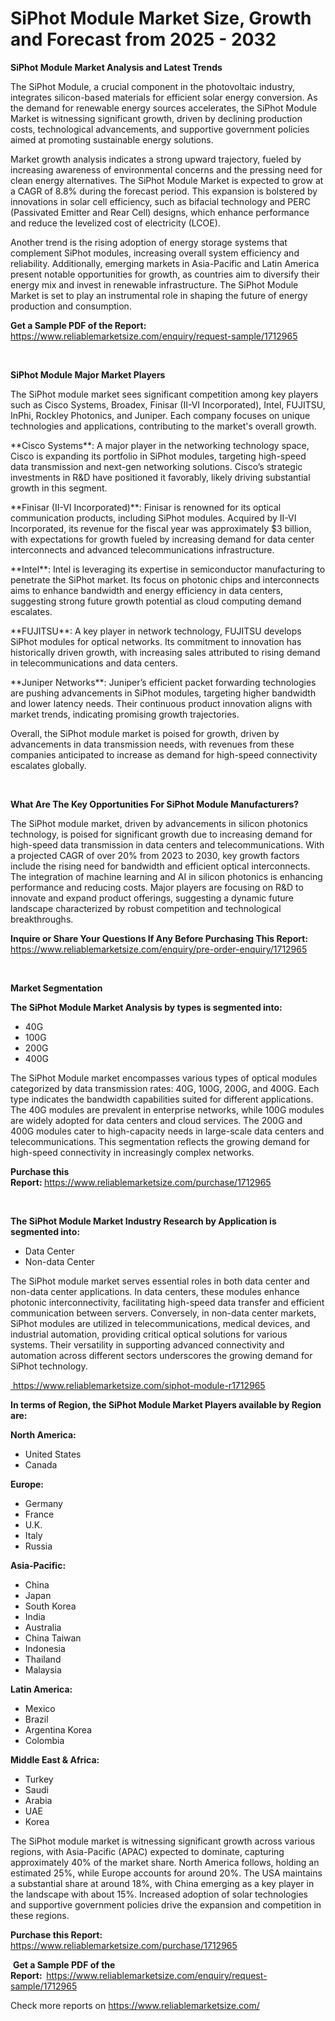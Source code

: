 <p><h1>SiPhot Module Market Size, Growth and Forecast from 2025 - 2032</h1></p><p><strong>SiPhot Module Market Analysis and Latest Trends</strong></p>
<p><p>The SiPhot Module, a crucial component in the photovoltaic industry, integrates silicon-based materials for efficient solar energy conversion. As the demand for renewable energy sources accelerates, the SiPhot Module Market is witnessing significant growth, driven by declining production costs, technological advancements, and supportive government policies aimed at promoting sustainable energy solutions.</p><p>Market growth analysis indicates a strong upward trajectory, fueled by increasing awareness of environmental concerns and the pressing need for clean energy alternatives. The SiPhot Module Market is expected to grow at a CAGR of 8.8% during the forecast period. This expansion is bolstered by innovations in solar cell efficiency, such as bifacial technology and PERC (Passivated Emitter and Rear Cell) designs, which enhance performance and reduce the levelized cost of electricity (LCOE).</p><p>Another trend is the rising adoption of energy storage systems that complement SiPhot modules, increasing overall system efficiency and reliability. Additionally, emerging markets in Asia-Pacific and Latin America present notable opportunities for growth, as countries aim to diversify their energy mix and invest in renewable infrastructure. The SiPhot Module Market is set to play an instrumental role in shaping the future of energy production and consumption.</p></p>
<p><strong>Get a Sample PDF of the Report:&nbsp;</strong> <a href="https://www.reliablemarketsize.com/enquiry/request-sample/1712965?utm_campaign=1872&utm_medium=2&utm_source=Github&utm_content=ia&utm_term=11012025&utm_id=siphot-module">https://www.reliablemarketsize.com/enquiry/request-sample/1712965</a></p>
<p>&nbsp;</p>
<p><strong>SiPhot Module Major Market Players</strong></p>
<p><p>The SiPhot module market sees significant competition among key players such as Cisco Systems, Broadex, Finisar (II-VI Incorporated), Intel, FUJITSU, InPhi, Rockley Photonics, and Juniper. Each company focuses on unique technologies and applications, contributing to the market's overall growth.</p><p>**Cisco Systems**: A major player in the networking technology space, Cisco is expanding its portfolio in SiPhot modules, targeting high-speed data transmission and next-gen networking solutions. Cisco’s strategic investments in R&D have positioned it favorably, likely driving substantial growth in this segment.</p><p>**Finisar (II-VI Incorporated)**: Finisar is renowned for its optical communication products, including SiPhot modules. Acquired by II-VI Incorporated, its revenue for the fiscal year was approximately $3 billion, with expectations for growth fueled by increasing demand for data center interconnects and advanced telecommunications infrastructure.</p><p>**Intel**: Intel is leveraging its expertise in semiconductor manufacturing to penetrate the SiPhot market. Its focus on photonic chips and interconnects aims to enhance bandwidth and energy efficiency in data centers, suggesting strong future growth potential as cloud computing demand escalates.</p><p>**FUJITSU**: A key player in network technology, FUJITSU develops SiPhot modules for optical networks. Its commitment to innovation has historically driven growth, with increasing sales attributed to rising demand in telecommunications and data centers.</p><p>**Juniper Networks**: Juniper’s efficient packet forwarding technologies are pushing advancements in SiPhot modules, targeting higher bandwidth and lower latency needs. Their continuous product innovation aligns with market trends, indicating promising growth trajectories.</p><p>Overall, the SiPhot module market is poised for growth, driven by advancements in data transmission needs, with revenues from these companies anticipated to increase as demand for high-speed connectivity escalates globally.</p></p>
<p>&nbsp;</p>
<p><strong>What Are The Key Opportunities For SiPhot Module Manufacturers?</strong></p>
<p><p>The SiPhot module market, driven by advancements in silicon photonics technology, is poised for significant growth due to increasing demand for high-speed data transmission in data centers and telecommunications. With a projected CAGR of over 20% from 2023 to 2030, key growth factors include the rising need for bandwidth and efficient optical interconnects. The integration of machine learning and AI in silicon photonics is enhancing performance and reducing costs. Major players are focusing on R&D to innovate and expand product offerings, suggesting a dynamic future landscape characterized by robust competition and technological breakthroughs.</p></p>
<p><strong>Inquire or Share Your Questions If Any Before Purchasing This Report:</strong> <a href="https://www.reliablemarketsize.com/enquiry/pre-order-enquiry/1712965?utm_campaign=1872&utm_medium=2&utm_source=Github&utm_content=ia&utm_term=11012025&utm_id=siphot-module">https://www.reliablemarketsize.com/enquiry/pre-order-enquiry/1712965</a></p>
<p>&nbsp;</p>
<p><strong>Market Segmentation</strong></p>
<p><strong>The SiPhot Module Market Analysis by types is segmented into:</strong></p>
<p><ul><li>40G</li><li>100G</li><li>200G</li><li>400G</li></ul></p>
<p><p>The SiPhot Module market encompasses various types of optical modules categorized by data transmission rates: 40G, 100G, 200G, and 400G. Each type indicates the bandwidth capabilities suited for different applications. The 40G modules are prevalent in enterprise networks, while 100G modules are widely adopted for data centers and cloud services. The 200G and 400G modules cater to high-capacity needs in large-scale data centers and telecommunications. This segmentation reflects the growing demand for high-speed connectivity in increasingly complex networks.</p></p>
<p><strong>Purchase this Report:&nbsp;</strong><a href="https://www.reliablemarketsize.com/purchase/1712965?utm_campaign=1872&utm_medium=2&utm_source=Github&utm_content=ia&utm_term=11012025&utm_id=siphot-module">https://www.reliablemarketsize.com/purchase/1712965</a></p>
<p>&nbsp;</p>
<p><strong>The SiPhot Module Market Industry Research by Application is segmented into:</strong></p>
<p><ul><li>Data Center</li><li>Non-data Center</li></ul></p>
<p><p>The SiPhot module market serves essential roles in both data center and non-data center applications. In data centers, these modules enhance photonic interconnectivity, facilitating high-speed data transfer and efficient communication between servers. Conversely, in non-data center markets, SiPhot modules are utilized in telecommunications, medical devices, and industrial automation, providing critical optical solutions for various systems. Their versatility in supporting advanced connectivity and automation across different sectors underscores the growing demand for SiPhot technology.</p></p>
<p><a href="https://www.reliablemarketsize.com/siphot-module-r1712965?utm_campaign=1872&utm_medium=2&utm_source=Github&utm_content=ia&utm_term=11012025&utm_id=siphot-module">&nbsp;https://www.reliablemarketsize.com/siphot-module-r1712965</a></p>
<p><strong>In terms of Region, the SiPhot Module Market Players available by Region are:</strong></p>
<p>
    <p> <strong> North America: </strong>
        <ul>
            <li>United States</li>
            <li>Canada</li>
        </ul>
        </p> 
    <p> <strong> Europe: </strong>
        <ul>
            <li>Germany</li>
            <li>France</li>
            <li>U.K.</li>
            <li>Italy</li>
            <li>Russia</li>
        </ul>
        </p> 
    <p> <strong> Asia-Pacific: </strong>
        <ul>
            <li>China</li>
            <li>Japan</li>
            <li>South Korea</li>
            <li>India</li>
            <li>Australia</li>
            <li>China Taiwan</li>
            <li>Indonesia</li>
            <li>Thailand</li>
            <li>Malaysia</li>
        </ul>
        </p> 
    <p> <strong> Latin America: </strong>
        <ul>
            <li>Mexico</li>
            <li>Brazil</li>
            <li>Argentina Korea</li>
            <li>Colombia</li>
        </ul>
        </p> 
    <p> <strong> Middle East & Africa: </strong>
        <ul>
            <li>Turkey</li>
            <li>Saudi</li>
            <li>Arabia</li>
            <li>UAE</li>
            <li>Korea</li>
        </ul>
    </p>
    </p>
<p><p>The SiPhot module market is witnessing significant growth across various regions, with Asia-Pacific (APAC) expected to dominate, capturing approximately 40% of the market share. North America follows, holding an estimated 25%, while Europe accounts for around 20%. The USA maintains a substantial share at around 18%, with China emerging as a key player in the landscape with about 15%. Increased adoption of solar technologies and supportive government policies drive the expansion and competition in these regions.</p></p>
<p><strong>Purchase this Report: </strong><a href="https://www.reliablemarketsize.com/purchase/1712965?utm_campaign=1872&utm_medium=2&utm_source=Github&utm_content=ia&utm_term=11012025&utm_id=siphot-module">https://www.reliablemarketsize.com/purchase/1712965</a></p>
<p>&nbsp;<strong>Get a Sample PDF of the Report:&nbsp;&nbsp;</strong><a href="https://www.reliablemarketsize.com/enquiry/request-sample/1712965?utm_campaign=1872&utm_medium=2&utm_source=Github&utm_content=ia&utm_term=11012025&utm_id=siphot-module">https://www.reliablemarketsize.com/enquiry/request-sample/1712965</a></p>
<p><strong></strong></p>
<p>Check more reports on <a href="https://www.reliablemarketsize.com/?utm_campaign=1872&utm_medium=2&utm_source=Github&utm_content=ia&utm_term=11012025&utm_id=siphot-module">https://www.reliablemarketsize.com/</a></p>